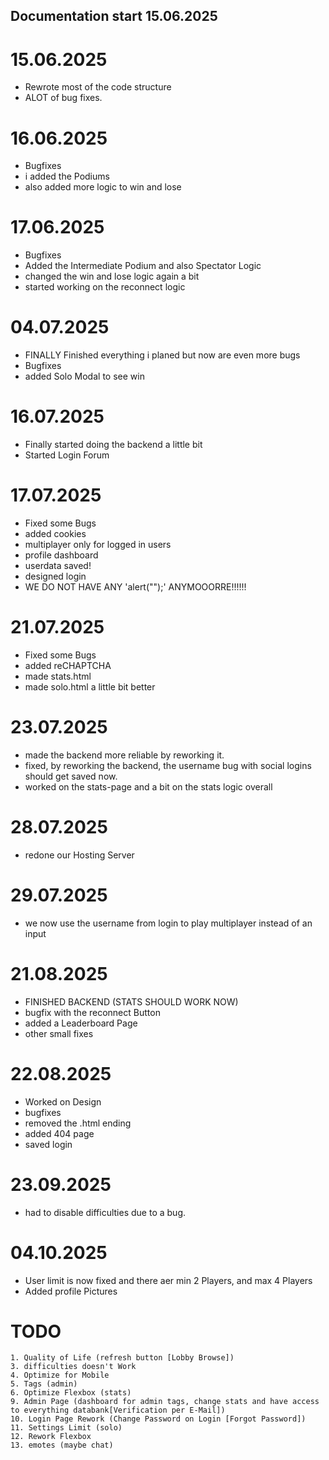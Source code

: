 ## Documentation start 15.06.2025 ##

# 15.06.2025
- Rewrote most of the code structure
- ALOT of bug fixes.

# 16.06.2025
- Bugfixes
- i added the Podiums
- also added more logic to win and lose

# 17.06.2025
- Bugfixes
- Added the Intermediate Podium and also Spectator Logic
- changed the win and lose logic again a bit
- started working on the reconnect logic

# 04.07.2025
- FINALLY Finished everything i planed but now are even more bugs
- Bugfixes
- added Solo Modal to see win

# 16.07.2025
- Finally started doing the backend a little bit
- Started Login Forum

# 17.07.2025
- Fixed some Bugs
- added cookies
- multiplayer only for logged in users
- profile dashboard
- userdata saved!
- designed login
- WE DO NOT HAVE ANY 'alert("");' ANYMOOORRE!!!!!!

# 21.07.2025
- Fixed some Bugs
- added reCHAPTCHA
- made stats.html
- made solo.html a little bit better

# 23.07.2025 
- made the backend more reliable by reworking it.
- fixed, by reworking the backend, the username bug with social logins should get saved now. 
- worked on the stats-page and a bit on the stats logic overall

# 28.07.2025
- redone our Hosting Server

# 29.07.2025
- we now use the username from login to play multiplayer instead of an input

# 21.08.2025
- FINISHED BACKEND (STATS SHOULD WORK NOW)
- bugfix with the reconnect Button
- added a Leaderboard Page
- other small fixes

# 22.08.2025
- Worked on Design
- bugfixes
- removed the .html ending
- added 404 page
- saved login

# 23.09.2025
- had to disable difficulties due to a bug.

# 04.10.2025
- User limit is now fixed and there aer min 2 Players, and max 4 Players
- Added profile Pictures

# TODO

    1. Quality of Life (refresh button [Lobby Browse])
    3. difficulties doesn't Work
    4. Optimize for Mobile 
    5. Tags (admin)
    6. Optimize Flexbox (stats)
    9. Admin Page (dashboard for admin tags, change stats and have access to everything databank[Verification per E-Mail])
    10. Login Page Rework (Change Password on Login [Forgot Password])
    11. Settings Limit (solo)
    12. Rework Flexbox
    13. emotes (maybe chat)
